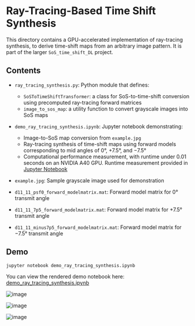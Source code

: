 # Ray-Tracing-Based Time Shift Synthesis

This directory contains a GPU-accelerated implementation of ray-tracing synthesis, to derive time-shift maps from an arbitrary image pattern. It is part of the larger `SoS_time_shift_DL` project.

## Contents

- `ray_tracing_synthesis.py`: Python module that defines:
  - `SoSToTimeShiftTransformer`: a class for SoS-to-time-shift conversion using precomputed ray-tracing forward matrices
  - `image_to_sos_map`: a utility function to convert grayscale images into SoS maps

- `demo_ray_tracing_synthesis.ipynb`: Jupyter notebook demonstrating:
  - Image-to-SoS map conversion from `example.jpg`
  - Ray-tracing synthesis of time-shift maps using forward models corresponding to mid angles of 0°, +7.5°, and −7.5°
  - Computational performance measurement, with runtime under 0.01 seconds on an NVIDIA A40 GPU. Runtime measurement provided in [Jupyter Notebook](https://github.com/haotian-c/SoS_time_shift_DL/blob/main/ray_tracing_synthesis/demo_ray_tracing_synthesis.ipynb) 

- `example.jpg`: Sample grayscale image used for demonstration

- `d11_11_psf0_forward_modelmatrix.mat`: Forward model matrix for 0° transmit angle

- `d11_11_7p5_forward_modelmatrix.mat`: Forward model matrix for +7.5° transmit angle

- `d11_11_minus7p5_forward_modelmatrix.mat`: Forward model matrix for −7.5° transmit angle

## Demo


```bash
jupyter notebook demo_ray_tracing_synthesis.ipynb
```



You can view the rendered demo notebook here:  
[demo_ray_tracing_synthesis.ipynb](./demo_ray_tracing_synthesis.ipynb)





![image](https://github.com/user-attachments/assets/37faa59a-30e1-46b5-a892-23173e618784)

![image](https://github.com/user-attachments/assets/426bd4cb-e8cd-4daf-9891-8fc301ec33c5)

![image](https://github.com/user-attachments/assets/e45acb11-2158-4001-a1dc-e2896a31e32f)
